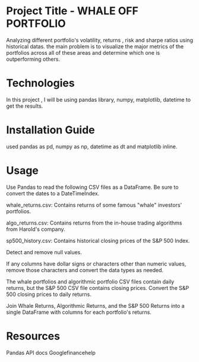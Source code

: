 # Project Title - WHALE OFF PORTFOLIO
Analyzing different portfolio's volatility, returns , risk and sharpe ratios using historical datas. the main problem is to visualize the major metrics of the portfolios across all of these areas and determine which one is outperforming others. 




# Technologies 
In this project , I will be using pandas library, numpy, matplotlib, datetime to get the results. 




# Installation Guide
used pandas as pd, numpy as np, datetime as dt and matplotlib inline. 





# Usage
Use Pandas to read the following CSV files as a DataFrame. Be sure to convert the dates to a DateTimeIndex.


whale_returns.csv: Contains returns of some famous "whale" investors' portfolios.


algo_returns.csv: Contains returns from the in-house trading algorithms from Harold's company.


sp500_history.csv: Contains historical closing prices of the S&P 500 Index.




Detect and remove null values.


If any columns have dollar signs or characters other than numeric values, remove those characters and convert the data types as needed.


The whale portfolios and algorithmic portfolio CSV files contain daily returns, but the S&P 500 CSV file contains closing prices. Convert the S&P 500 closing prices to daily returns.


Join Whale Returns, Algorithmic Returns, and the S&P 500 Returns into a single DataFrame with columns for each portfolio's returns.




# Resources 
Pandas API docs 
Googlefinancehelp